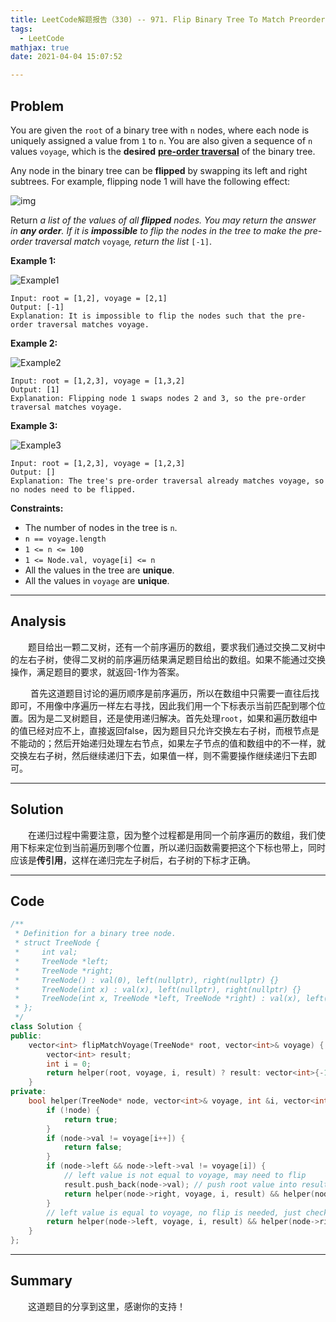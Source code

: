 ```yaml
---
title: LeetCode解题报告（330) -- 971. Flip Binary Tree To Match Preorder Traversal
tags:
  - LeetCode
mathjax: true
date: 2021-04-04 15:07:52

---
```


## Problem

You are given the `root` of a binary tree with `n` nodes, where each node is uniquely assigned a value from `1` to `n`. You are also given a sequence of `n` values `voyage`, which is the **desired** [**pre-order traversal**](https://en.wikipedia.org/wiki/Tree_traversal#Pre-order) of the binary tree.

<!-- more -->

Any node in the binary tree can be **flipped** by swapping its left and right subtrees. For example, flipping node 1 will have the following effect:

![img](https://assets.leetcode.com/uploads/2021/02/15/fliptree.jpg)

Return *a list of the values of all **flipped** nodes. You may return the answer in **any order**. If it is **impossible** to flip the nodes in the tree to make the pre-order traversal match* `voyage`*, return the list* `[-1]`.

**Example 1:**

![Example1](https://assets.leetcode.com/uploads/2019/01/02/1219-01.png)

```
Input: root = [1,2], voyage = [2,1]
Output: [-1]
Explanation: It is impossible to flip the nodes such that the pre-order traversal matches voyage.
```

**Example 2:**

![Example2](https://assets.leetcode.com/uploads/2019/01/02/1219-02.png)

```
Input: root = [1,2,3], voyage = [1,3,2]
Output: [1]
Explanation: Flipping node 1 swaps nodes 2 and 3, so the pre-order traversal matches voyage.
```

**Example 3:**

![Example3](https://assets.leetcode.com/uploads/2019/01/02/1219-02.png)

```
Input: root = [1,2,3], voyage = [1,2,3]
Output: []
Explanation: The tree's pre-order traversal already matches voyage, so no nodes need to be flipped.
```

**Constraints:**

- The number of nodes in the tree is `n`.
- `n == voyage.length`
- `1 <= n <= 100`
- `1 <= Node.val, voyage[i] <= n`
- All the values in the tree are **unique**.
- All the values in `voyage` are **unique**.

------

## Analysis

&emsp;&emsp;题目给出一颗二叉树，还有一个前序遍历的数组，要求我们通过交换二叉树中的左右子树，使得二叉树的前序遍历结果满足题目给出的数组。如果不能通过交换操作，满足题目的要求，就返回-1作为答案。

&emsp;&emsp; 首先这道题目讨论的遍历顺序是前序遍历，所以在数组中只需要一直往后找即可，不用像中序遍历一样左右寻找，因此我们用一个下标表示当前匹配到哪个位置。因为是二叉树题目，还是使用递归解决。首先处理`root`，如果和遍历数组中的值已经对应不上，直接返回false，因为题目只允许交换左右子树，而根节点是不能动的；然后开始递归处理左右节点，如果左子节点的值和数组中的不一样，就交换左右子树，然后继续递归下去，如果值一样，则不需要操作继续递归下去即可。

------

## Solution

&emsp;&emsp;在递归过程中需要注意，因为整个过程都是用同一个前序遍历的数组，我们使用下标来定位到当前遍历到哪个位置，所以递归函数需要把这个下标也带上，同时应该是**传引用**，这样在递归完左子树后，右子树的下标才正确。

------

## Code

```c++
/**
 * Definition for a binary tree node.
 * struct TreeNode {
 *     int val;
 *     TreeNode *left;
 *     TreeNode *right;
 *     TreeNode() : val(0), left(nullptr), right(nullptr) {}
 *     TreeNode(int x) : val(x), left(nullptr), right(nullptr) {}
 *     TreeNode(int x, TreeNode *left, TreeNode *right) : val(x), left(left), right(right) {}
 * };
 */
class Solution {
public:
    vector<int> flipMatchVoyage(TreeNode* root, vector<int>& voyage) {
        vector<int> result;
        int i = 0;
        return helper(root, voyage, i, result) ? result: vector<int>{-1};
    }
private:
    bool helper(TreeNode* node, vector<int>& voyage, int &i, vector<int> &result) {
        if (!node) {
            return true;
        }
        if (node->val != voyage[i++]) {
            return false;
        }
        if (node->left && node->left->val != voyage[i]) {
            // left value is not equal to voyage, may need to flip
            result.push_back(node->val); // push root value into result
            return helper(node->right, voyage, i, result) && helper(node->left, voyage, i, result);
        }
        // left value is equal to voyage, no flip is needed, just check
        return helper(node->left, voyage, i, result) && helper(node->right, voyage, i, result);
    }
};
```

------

## Summary

&emsp;&emsp;这道题目的分享到这里，感谢你的支持！
